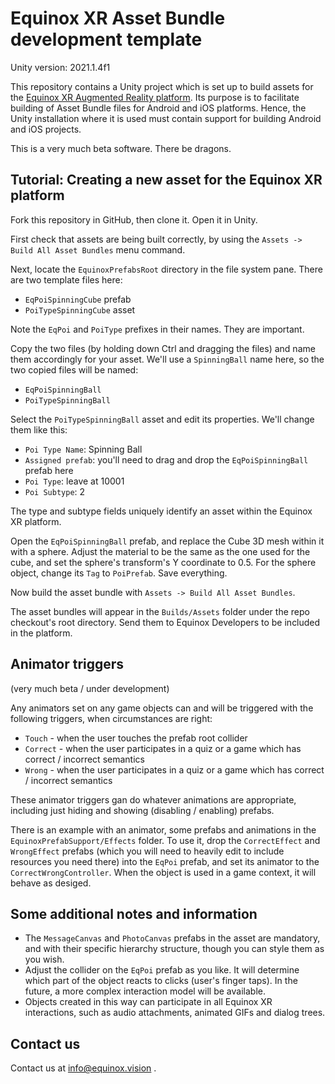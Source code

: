 # Equinox XR Asset Bundle development template

Unity version: 2021.1.4f1

This repository contains a Unity project which is set up to build assets for the [Equinox XR Augmented Reality platform](https://equinox.vision). Its purpose is to facilitate building of Asset Bundle files for Android and iOS platforms. Hence, the Unity installation where it is used must contain support for building Android and iOS projects.

This is a very much beta software. There be dragons.

## Tutorial: Creating a new asset for the Equinox XR platform

Fork this repository in GitHub, then clone it. Open it in Unity.

First check that assets are being built correctly, by using the `Assets -> Build All Asset Bundles` menu command.

Next, locate the `EquinoxPrefabsRoot` directory in the file system pane. There are two template files here:

* `EqPoiSpinningCube` prefab
* `PoiTypeSpinningCube` asset

Note the `EqPoi` and `PoiType` prefixes in their names. They are important.

Copy the two files (by holding down Ctrl and dragging the files) and name them accordingly for your asset. We'll use a `SpinningBall` name here, so the two copied files will be named:

* `EqPoiSpinningBall`
* `PoiTypeSpinningBall`

Select the `PoiTypeSpinningBall` asset and edit its properties. We'll change them like this:

* `Poi Type Name`: Spinning Ball
* `Assigned prefab`: you'll need to drag and drop the `EqPoiSpinningBall` prefab here
* `Poi Type`: leave at 10001
* `Poi Subtype`: 2

The type and subtype fields uniquely identify an asset within the Equinox XR platform.

Open the `EqPoiSpinningBall` prefab, and replace the Cube 3D mesh within it with a sphere. Adjust the material to be the same as the one used for the cube, and set the sphere's transform's Y coordinate to 0.5. For the sphere object, change its `Tag` to `PoiPrefab`. Save everything.

Now build the asset bundle with `Assets -> Build All Asset Bundles`.

The asset bundles will appear in the `Builds/Assets` folder under the repo checkout's root directory. Send them to Equinox Developers to be included in the platform.

## Animator triggers

(very much beta / under development)

Any animators set on any game objects can and will be triggered with the following triggers, when circumstances are right:

* `Touch` - when the user touches the prefab root collider
* `Correct` - when the user participates in a quiz or a game which has correct / incorrect semantics
* `Wrong` - when the user participates in a quiz or a game which has correct / incorrect semantics

These animator triggers gan do whatever animations are appropriate, including just hiding and showing (disabling / enabling) prefabs.

There is an example with an animator, some prefabs and animations in the `EquinoxPrefabSupport/Effects` folder. To use it, drop the `CorrectEffect` and `WrongEffect` prefabs (which you will need to heavily edit to include resources you need there) into the `EqPoi` prefab, and set its animator to the `CorrectWrongController`. When the object is used in a game context, it will behave as desiged.

## Some additional notes and information

* The `MessageCanvas` and `PhotoCanvas` prefabs in the asset are mandatory, and with their specific hierarchy structure, though you can style them as you wish.
* Adjust the collider on the `EqPoi` prefab as you like. It will determine which part of the object reacts to clicks (user's finger taps). In the future, a more complex interaction model will be available.
* Objects created in this way can participate in all Equinox XR interactions, such as audio attachments, animated GIFs and dialog trees.

## Contact us

Contact us at info@equinox.vision .

